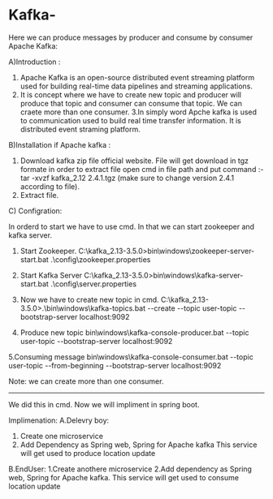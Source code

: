 # Kafka-
Here we can produce messages by producer and consume by consumer
Apache Kafka:
 
A)Introduction :
1. Apache Kafka is an open-source distributed event streaming platform used for building real-time data pipelines and streaming applications. 
2. It is concept where we have to create new topic and producer will produce that topic and consumer can consume that topic. We can craete more than one consumer. 
3.In simply word Apche kafka is used to communication used to build real time transfer information. It is distributed event straming platform.


B)Installation if Apache kafka :

1. Download kafka zip file official website. File will get download in tgz formate in order to extract file open cmd in file path and put command :- tar -xvzf kafka_2.12 2.4.1.tgz (make sure to change version 2.4.1 according to file).
2. Extract file.

C) Configration:

In orderd to start we have to use cmd. In that we can start zookeeper and kafka server.

1. Start Zookeeper.
C:\kafka_2.13-3.5.0>bin\windows\zookeeper-server-start.bat .\config\zookeeper.properties

2. Start Kafka Server
C:\kafka_2.13-3.5.0>bin\windows\kafka-server-start.bat .\config\server.properties

3. Now we have to create new topic in cmd.
C:\kafka_2.13-3.5.0>.\bin\windows\kafka-topics.bat --create --topic user-topic --bootstrap-server localhost:9092

4. Produce new topic 
bin\windows\kafka-console-producer.bat --topic user-topic --bootstrap-server localhost:9092

5.Consuming message
bin\windows\kafka-console-consumer.bat --topic user-topic --from-beginning --bootstrap-server localhost:9092

Note: we can create more than one consumer.

---------------------------------------------------


We did this in cmd. Now we will impliment in spring boot.

Implimenation:
A.Delevry boy:
1. Create one microservice 
2. Add Dependency as Spring web, Spring for Apache kafka
This service will get used to produce location update


B.EndUser:
1.Create anothere microservice 
2.Add dependency as Spring web, Spring for Apache kafka.
This service will get used to consume location update
